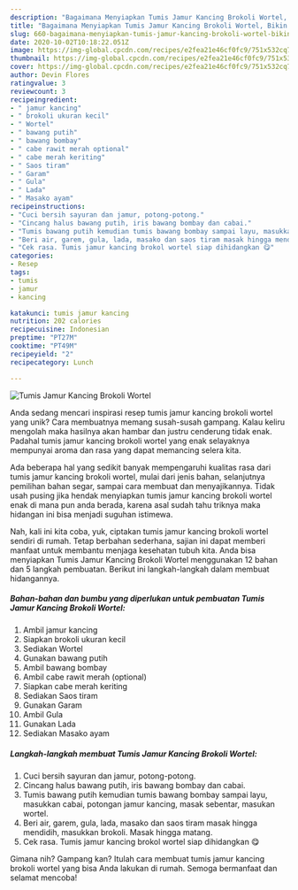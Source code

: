 ```yaml
---
description: "Bagaimana Menyiapkan Tumis Jamur Kancing Brokoli Wortel, Bikin Ngiler"
title: "Bagaimana Menyiapkan Tumis Jamur Kancing Brokoli Wortel, Bikin Ngiler"
slug: 660-bagaimana-menyiapkan-tumis-jamur-kancing-brokoli-wortel-bikin-ngiler
date: 2020-10-02T10:18:22.051Z
image: https://img-global.cpcdn.com/recipes/e2fea21e46cf0fc9/751x532cq70/tumis-jamur-kancing-brokoli-wortel-foto-resep-utama.jpg
thumbnail: https://img-global.cpcdn.com/recipes/e2fea21e46cf0fc9/751x532cq70/tumis-jamur-kancing-brokoli-wortel-foto-resep-utama.jpg
cover: https://img-global.cpcdn.com/recipes/e2fea21e46cf0fc9/751x532cq70/tumis-jamur-kancing-brokoli-wortel-foto-resep-utama.jpg
author: Devin Flores
ratingvalue: 3
reviewcount: 3
recipeingredient:
- " jamur kancing"
- " brokoli ukuran kecil"
- " Wortel"
- " bawang putih"
- " bawang bombay"
- " cabe rawit merah optional"
- " cabe merah keriting"
- " Saos tiram"
- " Garam"
- " Gula"
- " Lada"
- " Masako ayam"
recipeinstructions:
- "Cuci bersih sayuran dan jamur, potong-potong."
- "Cincang halus bawang putih, iris bawang bombay dan cabai."
- "Tumis bawang putih kemudian tumis bawang bombay sampai layu, masukkan cabai, potongan jamur kancing, masak sebentar, masukan wortel."
- "Beri air, garem, gula, lada, masako dan saos tiram masak hingga mendidih, masukkan brokoli. Masak hingga matang."
- "Cek rasa. Tumis jamur kancing brokol wortel siap dihidangkan 😋"
categories:
- Resep
tags:
- tumis
- jamur
- kancing

katakunci: tumis jamur kancing 
nutrition: 202 calories
recipecuisine: Indonesian
preptime: "PT27M"
cooktime: "PT49M"
recipeyield: "2"
recipecategory: Lunch

---
```



![Tumis Jamur Kancing Brokoli Wortel](https://img-global.cpcdn.com/recipes/e2fea21e46cf0fc9/751x532cq70/tumis-jamur-kancing-brokoli-wortel-foto-resep-utama.jpg)

Anda sedang mencari inspirasi resep tumis jamur kancing brokoli wortel yang unik? Cara membuatnya memang susah-susah gampang. Kalau keliru mengolah maka hasilnya akan hambar dan justru cenderung tidak enak. Padahal tumis jamur kancing brokoli wortel yang enak selayaknya mempunyai aroma dan rasa yang dapat memancing selera kita.

Ada beberapa hal yang sedikit banyak mempengaruhi kualitas rasa dari tumis jamur kancing brokoli wortel, mulai dari jenis bahan, selanjutnya pemilihan bahan segar, sampai cara membuat dan menyajikannya. Tidak usah pusing jika hendak menyiapkan tumis jamur kancing brokoli wortel enak di mana pun anda berada, karena asal sudah tahu triknya maka hidangan ini bisa menjadi suguhan istimewa.




Nah, kali ini kita coba, yuk, ciptakan tumis jamur kancing brokoli wortel sendiri di rumah. Tetap berbahan sederhana, sajian ini dapat memberi manfaat untuk membantu menjaga kesehatan tubuh kita. Anda bisa menyiapkan Tumis Jamur Kancing Brokoli Wortel menggunakan 12 bahan dan 5 langkah pembuatan. Berikut ini langkah-langkah dalam membuat hidangannya.

<!--inarticleads1-->

##### Bahan-bahan dan bumbu yang diperlukan untuk pembuatan Tumis Jamur Kancing Brokoli Wortel:

1. Ambil  jamur kancing
1. Siapkan  brokoli ukuran kecil
1. Sediakan  Wortel
1. Gunakan  bawang putih
1. Ambil  bawang bombay
1. Ambil  cabe rawit merah (optional)
1. Siapkan  cabe merah keriting
1. Sediakan  Saos tiram
1. Gunakan  Garam
1. Ambil  Gula
1. Gunakan  Lada
1. Sediakan  Masako ayam




<!--inarticleads2-->

##### Langkah-langkah membuat Tumis Jamur Kancing Brokoli Wortel:

1. Cuci bersih sayuran dan jamur, potong-potong.
1. Cincang halus bawang putih, iris bawang bombay dan cabai.
1. Tumis bawang putih kemudian tumis bawang bombay sampai layu, masukkan cabai, potongan jamur kancing, masak sebentar, masukan wortel.
1. Beri air, garem, gula, lada, masako dan saos tiram masak hingga mendidih, masukkan brokoli. Masak hingga matang.
1. Cek rasa. Tumis jamur kancing brokol wortel siap dihidangkan 😋




Gimana nih? Gampang kan? Itulah cara membuat tumis jamur kancing brokoli wortel yang bisa Anda lakukan di rumah. Semoga bermanfaat dan selamat mencoba!
